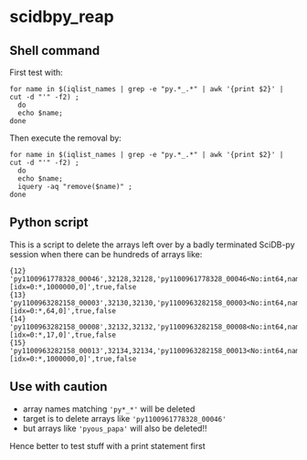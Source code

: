 # scidbpy_reap

## Shell command

First test with:
```
for name in $(iqlist_names | grep -e "py.*_.*" | awk '{print $2}' | cut -d "'" -f2) ; 
  do 
  echo $name; 
done
```

Then execute the removal by:
```
for name in $(iqlist_names | grep -e "py.*_.*" | awk '{print $2}' | cut -d "'" -f2) ; 
  do 
  echo $name; 
  iquery -aq "remove($name)" ; 
done
```

## Python script
This is a script to delete the arrays left over by a badly terminated SciDB-py session when there can be hundreds of arrays like:
```
{12} 'py1100961778328_00046',32128,32128,'py1100961778328_00046<No:int64,name:string,uaid:int64,aid:int64,schema:string,availability:bool,temporary:bool> [idx=0:*,1000000,0]',true,false
{13} 'py1100963282158_00003',32130,32130,'py1100963282158_00003<No:int64,name:string,library:string> [idx=0:*,64,0]',true,false
{14} 'py1100963282158_00008',32132,32132,'py1100963282158_00008<No:int64,name:string,type:string> [idx=0:*,17,0]',true,false
{15} 'py1100963282158_00013',32134,32134,'py1100963282158_00013<No:int64,name:string,uaid:int64,aid:int64,schema:string,availability:bool,temporary:bool> [idx=0:*,1000000,0]',true,false
```

## Use with caution

- array names matching `'py*_*'` will be deleted 
- target is to delete arrays like `'py1100961778328_00046'`
- but arrays like `'pyous_papa'` will also be deleted!!

Hence better to test stuff with a print statement first
